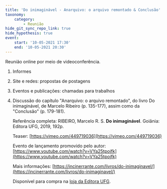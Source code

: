 ```yaml
---
title: 'Do inimaginável - Anarquivo: o arquivo remontado & Conclusão'
taxonomy:
    category:
        - Reunião
hide_git_sync_repo_link: true
hide_hypothesis: true
event:
    start: '10-05-2021 17:30'
    end: '10-05-2021 20:30'
---
```


Reunião online por meio de videoconferência.

1. Informes

2. Site e redes: propostas de postagens

3. Eventos e publicações: chamadas para trabalhos

4. Discussão do capítulo "Anarquivo: o arquivo remontado", do livro Do inimaginável, de Marcelo Ribeiro (p. 135-177), assim como da "Conclusão" (p. 179-181).

    Referência completa:
    RIBEIRO, Marcelo R. S. **Do inimaginável**. Goiânia: Editora UFG, 2019, 192p.

    Teaser: [https://vimeo.com/449719036](https://vimeo.com/449719036)

    Evento de lançamento promovido pelo autor: [https://www.youtube.com/watch?v=VYa25tpojfk](https://www.youtube.com/watch?v=VYa25tpojfk)

    Mais informações: [https://incinerrante.com/livros/do-inimaginavel/](https://incinerrante.com/livros/do-inimaginavel/)

    Disponível para compra na [loja da Editora UFG](https://loja.editora.ufg.br/Categoria/do-inimaginavel-75/p).
